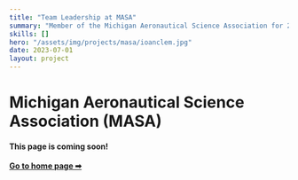 ```yaml
---
title: "Team Leadership at MASA"
summary: "Member of the Michigan Aeronautical Science Association for 2.5 years, contributing to propulsion, structures, and project management across multiple rockets."
skills: []
hero: "/assets/img/projects/masa/ioanclem.jpg"
date: 2023-07-01
layout: project
---
```


# Michigan Aeronautical Science Association (MASA)

#### This page is coming soon!
[__Go to home page ➡__](/)